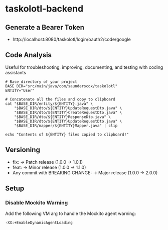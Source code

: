 # taskolotl-backend

## Generate a Bearer Token

- http://localhost:8080/taskolotl/login/oauth2/code/google

## Code Analysis

Useful for troubleshooting, improving, documenting, and testing with coding assistants

```
# Base directory of your project
BASE_DIR="src/main/java/com/saunderscox/taskolotl"
ENTITY="User"

# Concatenate all the files and copy to clipboard
cat "$BASE_DIR/entity/${ENTITY}.java" \
    "$BASE_DIR/dto/${ENTITY}UpdateRequestDto.java" \
    "$BASE_DIR/dto/${ENTITY}CreateRequestDto.java" \
    "$BASE_DIR/dto/${ENTITY}ResponseDto.java" \
    "$BASE_DIR/dto/${ENTITY}UpdateRequestDto.java" \
    "$BASE_DIR/mapper/${ENTITY}Mapper.java" | clip

echo "Contents of ${ENTITY} files copied to clipboard!"
```

## Versioning

- fix: → Patch release (1.0.0 → 1.0.1)
- feat: → Minor release (1.0.0 → 1.1.0)
- Any commit with BREAKING CHANGE: → Major release (1.0.0 → 2.0.0)

## Setup

### Disable Mockito Warning

Add the following VM arg to handle the Mockito agent warning:

`-XX:+EnableDynamicAgentLoading`
